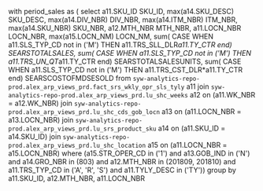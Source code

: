 
with period_sales as (
  select	a11.SKU_ID  SKU_ID,
    		  max(a14.SKU_DESC)  SKU_DESC,
    		  max(a14.DIV_NBR)  DIV_NBR,
    		  max(a14.ITM_NBR)  ITM_NBR,
    		  max(a14.SKU_NBR)  SKU_NBR,
    		  a12.MTH_NBR  MTH_NBR,
    		  a11.LOCN_NBR  LOCN_NBR,
    		  max(a15.LOCN_NM)  LOCN_NM,
    		  sum( CASE WHEN a11.SLS_TYP_CD not in ('M') THEN a11.TRS_SLL_DLR*a11.TY_CTR  end)  SEARSTOTALSALES,
    		  sum( CASE WHEN a11.SLS_TYP_CD not in ('M') THEN a11.TRS_UN_QT*a11.TY_CTR  end)  SEARSTOTALSALESUNITS,
    		  sum( CASE WHEN a11.SLS_TYP_CD not in ('M') THEN a11.TRS_CST_DLR*a11.TY_CTR  end)  SEARSCOSTOFMDSESOLD
    	from	`syw-analytics-repo-prod.alex_arp_views_prd.fact_srs_wkly_opr_sls_tyly`		    a11
          join        `syw-analytics-repo-prod.alex_arp_views_prd.lu_shc_weeks`           a12
            on         (a11.WK_NBR = a12.WK_NBR)
          join        `syw-analytics-repo-prod.alex_arp_views_prd.lu_shc_cds_gob_locn`    a13
            on         (a11.LOCN_NBR = a13.LOCN_NBR)
          join        `syw-analytics-repo-prod.alex_arp_views_prd.lu_srs_product_sku`     a14
            on         (a11.SKU_ID = a14.SKU_ID)
          join       `syw-analytics-repo-prod.alex_arp_views_prd.lu_shc_location`         a15
            on         (a11.LOCN_NBR = a15.LOCN_NBR)
    	where	(a15.STR_OPER_CD in ('1')
    	      and a13.GOB_IND in ('N')
    	      and a14.GRO_NBR in (803)
    	      and a12.MTH_NBR in (201809, 201810)
    	      and a11.TRS_TYP_CD in ('A', 'R', 'S')
    	      and a11.TYLY_DESC in ('TY'))
    	group by	a11.SKU_ID,
    		        a12.MTH_NBR,
    		        a11.LOCN_NBR
